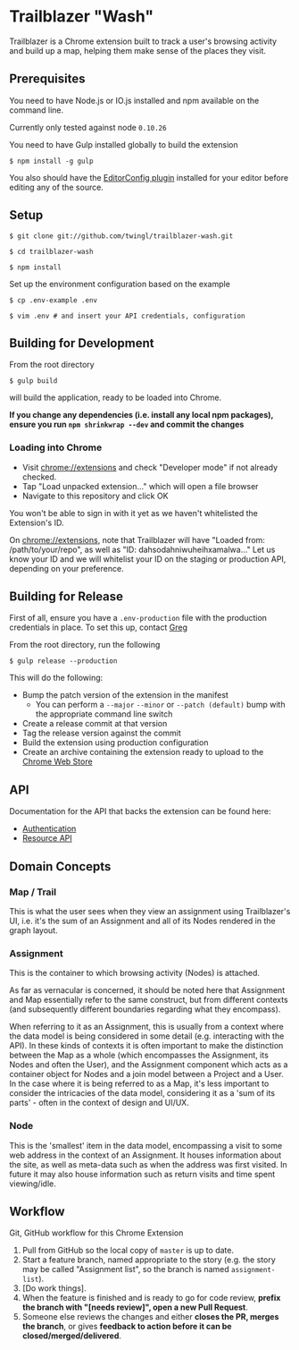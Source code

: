 # Trailblazer "Wash"

Trailblazer is a Chrome extension built to track a user's browsing activity and
build up a map, helping them make sense of the places they visit.

## Prerequisites

You need to have Node.js or IO.js installed and npm available on the command
line.

Currently only tested against node `0.10.26`

You need to have Gulp installed globally to build the extension

    $ npm install -g gulp

You also should have the [EditorConfig plugin](http://editorconfig.org/)
installed for your editor before editing any of the source.

## Setup

    $ git clone git://github.com/twingl/trailblazer-wash.git

    $ cd trailblazer-wash

    $ npm install

Set up the environment configuration based on the example

    $ cp .env-example .env

    $ vim .env # and insert your API credentials, configuration

## Building for Development

From the root directory

    $ gulp build

will build the application, ready to be loaded into Chrome.

**If you change any dependencies (i.e. install any local npm packages), ensure
you run `npm shrinkwrap --dev` and commit the changes**

### Loading into Chrome

- Visit [chrome://extensions](chrome://extensions) and check "Developer mode" if
  not already checked.
- Tap "Load unpacked extension..." which will open a file browser
- Navigate to this repository and click OK

You won't be able to sign in with it yet as we haven't whitelisted the
Extension's ID.

On [chrome://extensions](chrome://extensions), note that Trailblazer will have
"Loaded from: /path/to/your/repo", as well as "ID: dahsodahniwuheihxamalwa..."
Let us know your ID and we will whitelist your ID on the staging or production
API, depending on your preference.

## Building for Release

First of all, ensure you have a `.env-production` file with the production
credentials in place. To set this up, contact [Greg](greg@twin.gl)

From the root directory, run the following

    $ gulp release --production

This will do the following:

- Bump the patch version of the extension in the manifest
  - You can perform a `--major` `--minor` or `--patch (default)` bump with the
    appropriate command line switch
- Create a release commit at that version
- Tag the release version against the commit
- Build the extension using production configuration
- Create an archive containing the extension ready to upload to the
  [Chrome Web Store](://chrome.google.com/webstore/developer/dashboard)

## API

Documentation for the API that backs the extension can be found here:

- [Authentication](http://docs.trailblazerauthentication.apiary.io/)
- [Resource API](http://docs.trailblazerapiv1.apiary.io/)

## Domain Concepts

### Map / Trail

This is what the user sees when they view an assignment using Trailblazer's UI,
i.e. it's the sum of an Assignment and all of its Nodes rendered in the graph
layout.

### Assignment

This is the container to which browsing activity (Nodes) is attached.

As far as vernacular is concerned, it should be noted here that Assignment and
Map essentially refer to the same construct, but from different contexts (and
subsequently different boundaries regarding what they encompass).

When referring to it as an Assignment, this is usually from a context where the
data model is being considered in some detail (e.g. interacting with the API).
In these kinds of contexts it is often important to make the distinction
between the Map as a whole (which encompasses the Assignment, its Nodes and
often the User), and the Assignment component which acts as a container object
for Nodes and a join model between a Project and a User. In the case where it
is being referred to as a Map, it's less important to consider the intricacies
of the data model, considering it as a 'sum of its parts' - often in the
context of design and UI/UX.

### Node

This is the 'smallest' item in the data model, encompassing a visit to some web
address in the context of an Assignment. It houses information about the site,
as well as meta-data such as when the address was first visited. In future it
may also house information such as return visits and time spent viewing/idle.

## Workflow

Git, GitHub workflow for this Chrome Extension

1. Pull from GitHub so the local copy of `master` is up to date.
2. Start a feature branch, named appropriate to the story (e.g. the story may
   be called "Assignment list", so the branch is named `assignment-list`).
3. \[Do work things\].
4. When the feature is finished and is ready to go for code review, **prefix the
   branch with "[needs review]", open a new Pull Request**.
5. Someone else reviews the changes and either **closes the PR, merges the
   branch**, or gives **feedback to action before it can be
   closed/merged/delivered**.
